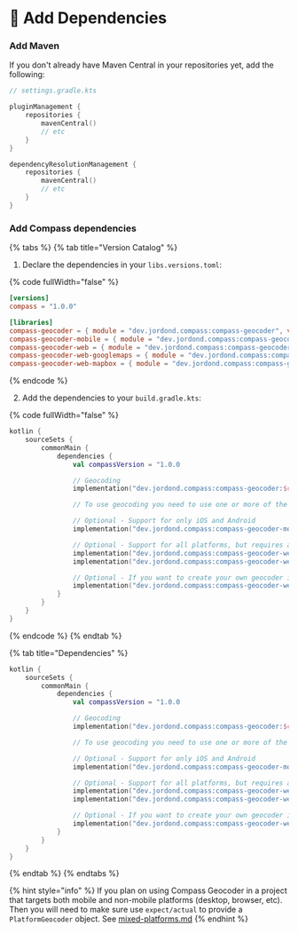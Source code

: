 # 📇 Add Dependencies

### Add Maven

If you don't already have Maven Central in your repositories yet, add the following:

```kts
// settings.gradle.kts

pluginManagement {
    repositories {
        mavenCentral()
        // etc
    }
}

dependencyResolutionManagement {
    repositories {
        mavenCentral()
        // etc
    }
}
```

### Add Compass dependencies

{% tabs %}
{% tab title="Version Catalog" %}

1. Declare the dependencies in your `libs.versions.toml`:

{% code fullWidth="false" %}
```toml
[versions]
compass = "1.0.0"

[libraries]
compass-geocoder = { module = "dev.jordond.compass:compass-geocoder", version.ref = "compass" }
compass-geocoder-mobile = { module = "dev.jordond.compass:compass-geocoder-mobile", version.ref = "compass" }
compass-geocoder-web = { module = "dev.jordond.compass:compass-geocoder-web", version.ref = "compass" }
compass-geocoder-web-googlemaps = { module = "dev.jordond.compass:compass-geocoder-googlemaps", version.ref = "compass" }
compass-geocoder-web-mapbox = { module = "dev.jordond.compass:compass-geocoder-mapbox", version.ref = "compass" }
```
{% endcode %}

2. Add the dependencies to your `build.gradle.kts`:

{% code fullWidth="false" %}
```kts
kotlin {
    sourceSets {
        commonMain {
            dependencies {
                val compassVersion = "1.0.0

                // Geocoding
                implementation("dev.jordond.compass:compass-geocoder:$compassVersion")

                // To use geocoding you need to use one or more of the following

                // Optional - Support for only iOS and Android
                implementation("dev.jordond.compass:compass-geocoder-mobile:$compassVersion")

                // Optional - Support for all platforms, but requires an API key from the service
                implementation("dev.jordond.compass:compass-geocoder-web-googlemaps:$compassVersion")
                implementation("dev.jordond.compass:compass-geocoder-web-mapbox:$compassVersion")

                // Optional - If you want to create your own geocoder implementation
                implementation("dev.jordond.compass:compass-geocoder-web:$compassVersion")
            }
        }
    }
}
```
{% endcode %}
{% endtab %}

{% tab title="Dependencies" %}
```kts
kotlin {
    sourceSets {
        commonMain {
            dependencies {
                val compassVersion = "1.0.0

                // Geocoding
                implementation("dev.jordond.compass:compass-geocoder:$compassVersion")

                // To use geocoding you need to use one or more of the following

                // Optional - Support for only iOS and Android
                implementation("dev.jordond.compass:compass-geocoder-mobile:$compassVersion")

                // Optional - Support for all platforms, but requires an API key from the service
                implementation("dev.jordond.compass:compass-geocoder-web-googlemaps:$compassVersion")
                implementation("dev.jordond.compass:compass-geocoder-web-mapbox:$compassVersion")

                // Optional - If you want to create your own geocoder implementation
                implementation("dev.jordond.compass:compass-geocoder-web:$compassVersion")
            }
        }
    }
}
```
{% endtab %}
{% endtabs %}

{% hint style="info" %}
If you plan on using Compass Geocoder in a project that targets both mobile and non-mobile platforms (desktop, browser, etc). Then you will need to make sure use `expect/actual` to provide a `PlatformGeocoder` object. See [mixed-platforms.md](../usage/mixed-platforms.md "mention")
{% endhint %}
